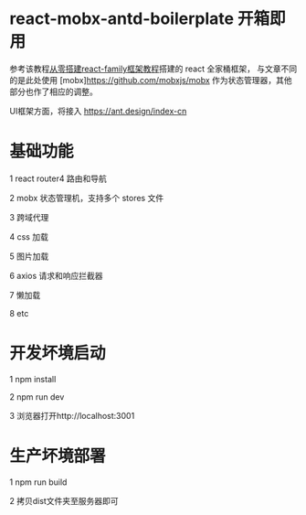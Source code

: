 # react-mobx-antd-boilerplate 开箱即用
参考该教程[从零搭建react-family框架教程](https://github.com/brickspert/blog/issues/1)搭建的 react 全家桶框架，
与文章不同的是此处使用 [mobx]<https://github.com/mobxjs/mobx>  作为状态管理器，其他部分也作了相应的调整。

UI框架方面，将接入 <https://ant.design/index-cn>

# 基础功能

1 react router4 路由和导航

2 mobx 状态管理机，支持多个 stores 文件

3 跨域代理

4 css 加载

5 图片加载

6 axios 请求和响应拦截器

7 懒加载

8 etc

# 开发坏境启动

1 npm install

2 npm run dev

3 浏览器打开http://localhost:3001

# 生产坏境部署

1 npm run build

2 拷贝dist文件夹至服务器即可